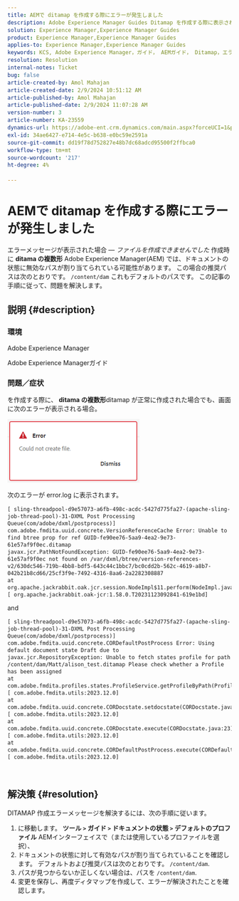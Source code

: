 ```yaml
---
title: AEMで ditamap を作成する際にエラーが発生しました
description: Adobe Experience Manager Guides Ditamap を作成する際に表示されるエラーの修正方法を説明します。 有効なパスが割り当てられていることを確認します。
solution: Experience Manager,Experience Manager Guides
product: Experience Manager,Experience Manager Guides
applies-to: Experience Manager,Experience Manager Guides
keywords: KCS, Adobe Experience Manager，ガイド， AEMガイド， Ditamap，エラー
resolution: Resolution
internal-notes: Ticket
bug: false
article-created-by: Amol Mahajan
article-created-date: 2/9/2024 10:51:12 AM
article-published-by: Amol Mahajan
article-published-date: 2/9/2024 11:07:28 AM
version-number: 3
article-number: KA-23559
dynamics-url: https://adobe-ent.crm.dynamics.com/main.aspx?forceUCI=1&pagetype=entityrecord&etn=knowledgearticle&id=8458f520-39c7-ee11-9079-6045bd006ce9
exl-id: 34ae6427-e714-4e5c-b638-e0bc59e2591a
source-git-commit: dd19f78d752827e48b7dc68adcd95500f2ffbca0
workflow-type: tm+mt
source-wordcount: '217'
ht-degree: 4%

---
```


# AEMで ditamap を作成する際にエラーが発生しました


エラーメッセージが表示された場合 — *ファイルを作成できませんでした* 作成時に <b>ditama の複数形</b> Adobe Experience Manager(AEM) では、ドキュメントの状態に無効なパスが割り当てられている可能性があります。 この場合の推奨パスは次のとおりです。 `/content/dam` これもデフォルトのパスです。 この記事の手順に従って、問題を解決します。

## 説明 {#description}


### <b>環境</b>

Adobe Experience Manager

Adobe Experience Managerガイド



### <b>問題／症状</b>

を作成する際に、 <b>ditama の複数形</b>ditamap が正常に作成された場合でも、画面に次のエラーが表示される場合。

![](assets/___8558f520-39c7-ee11-9079-6045bd006ce9___.png)



次のエラーが error.log に表示されます。




```
[ sling-threadpool-d9e57073-a6fb-498c-acdc-5427d775fa27-(apache-sling-job-thread-pool)-31-DXML Post Processing Queue(com/adobe/dxml/postprocess)]  com.adobe.fmdita.uuid.concrete.VersionReferenceCache Error: Unable to find btree prop for ref GUID-fe90ee76-5aa9-4ea2-9e73-61e57af9f0ec.ditamap
javax.jcr.PathNotFoundException: GUID-fe90ee76-5aa9-4ea2-9e73-61e57af9f0ec not found on /var/dxml/btree/version-references-v2/630dc546-719b-4bb8-bdf5-643c44c1bbc7/bc0cdd2b-562c-4619-a8b7-042b21b8cd66/25cf3f9e-7492-4316-8aa6-2a2282308887
at org.apache.jackrabbit.oak.jcr.session.NodeImpl$11.perform(NodeImpl.java:671) [ org.apache.jackrabbit.oak-jcr:1.58.0.T20231123092841-619e1bd]
```


and




```
[ sling-threadpool-d9e57073-a6fb-498c-acdc-5427d775fa27-(apache-sling-job-thread-pool)-31-DXML Post Processing Queue(com/adobe/dxml/postprocess)]  com.adobe.fmdita.uuid.concrete.CORDefaultPostProcess Error: Using default document state Draft due to
javax.jcr.RepositoryException: Unable to fetch states profile for path /content/dam/Matt/alison_test.ditamap Please check whether a Profile has been assigned
at com.adobe.fmdita.profiles.states.ProfileService.getProfileByPath(ProfileService.java:96) [ com.adobe.fmdita.utils:2023.12.0] 
at com.adobe.fmdita.uuid.concrete.CORDocstate.setdocstate(CORDocstate.java:37) [ com.adobe.fmdita.utils:2023.12.0] 
at com.adobe.fmdita.uuid.concrete.CORDocstate.execute(CORDocstate.java:23) [ com.adobe.fmdita.utils:2023.12.0] 
at com.adobe.fmdita.uuid.concrete.CORDefaultPostProcess.execute(CORDefaultPostProcess.java:1) [ com.adobe.fmdita.utils:2023.12.0]
```

` `



## 解決策 {#resolution}


DITAMAP 作成エラーメッセージを解決するには、次の手順に従います。

1. に移動します。 <b>ツール `>`  ガイド `>`  ドキュメントの状態</b><b> `>`  デフォルトのプロファイル</b> AEMインターフェイスで（または使用しているプロファイルを選択）、
2. ドキュメントの状態に対して有効なパスが割り当てられていることを確認します。 デフォルトおよび推奨パスは次のとおりです。 `/content/dam`.
3. パスが見つからないか正しくない場合は、パスを `/content/dam`.
4. 変更を保存し、再度ディタマップを作成して、エラーが解決されたことを確認します。
